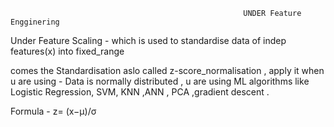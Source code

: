                                                         UNDER Feature Engginering

Under Feature Scaling - which is used to standardise data of indep features(x) into fixed_range

comes the Standardisation aslo called z-score_normalisation , apply it when u are using - Data is normally distributed ,
u are using ML algorithms like Logistic Regression, SVM, KNN ,ANN , PCA ,gradient descent . 

Formula - 
z= (x−μ)/σ
 

 
